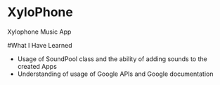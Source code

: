 # XyloPhone
Xylophone Music App

#What I Have Learned
* Usage of SoundPool class and the ability of adding sounds to the created Apps
* Understanding of usage of Google APIs and Google documentation 
